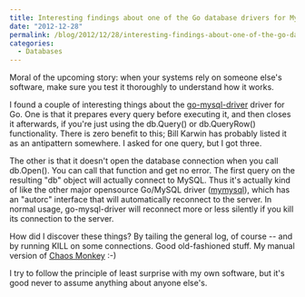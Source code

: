 ```yaml
---
title: Interesting findings about one of the Go database drivers for MySQL
date: "2012-12-28"
permalink: /blog/2012/12/28/interesting-findings-about-one-of-the-go-database-drivers-for-mysql/
categories:
  - Databases
---
```

Moral of the upcoming story: when your systems rely on someone else's software, make sure you test it thoroughly to understand how it works.

I found a couple of interesting things about the [go-mysql-driver][1] driver for Go. One is that it prepares every query before executing it, and then closes it afterwards, if you're just using the db.Query() or db.QueryRow() functionality. There is zero benefit to this; Bill Karwin has probably listed it as an antipattern somewhere. I asked for one query, but I got three.

The other is that it doesn't open the database connection when you call db.Open(). You can call that function and get no error. The first query on the resulting "db" object will actually connect to MySQL. Thus it's actually kind of like the other major opensource Go/MySQL driver ([mymysql][2]), which has an "autorc" interface that will automatically reconnect to the server. In normal usage, go-mysql-driver will reconnect more or less silently if you kill its connection to the server.

How did I discover these things? By tailing the general log, of course -- and by running KILL on some connections. Good old-fashioned stuff. My manual version of [Chaos Monkey][3] :-)

I try to follow the principle of least surprise with my own software, but it's good never to assume anything about anyone else's.

 [1]: http://code.google.com/p/go-mysql-driver/
 [2]: https://github.com/ziutek/mymysql
 [3]: http://techblog.netflix.com/2012/07/chaos-monkey-released-into-wild.html
